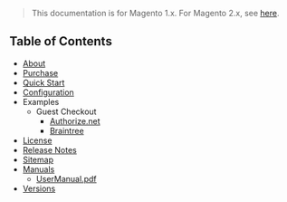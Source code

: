 <blockquote class="important">This documentation is for Magento 1.x. For Magento 2.x, see <a href="https://nickolasburr.github.io/docs/magento/extensions/2.x/testlivecheckout/latest/">here</a>.</blockquote>

## Table of Contents

- [About](https://nickolasburr.github.io/docs/magento/extensions/1.x/testlivecheckout/latest/about/)
- [Purchase](https://marketplace.magento.com/nickolasburr-nickolasburr-testlivecheckout.html)
- [Quick Start](https://nickolasburr.github.io/docs/magento/extensions/1.x/testlivecheckout/latest/quickstart/)
- [Configuration](https://nickolasburr.github.io/docs/magento/extensions/1.x/testlivecheckout/latest/configuration/)
- Examples
    + Guest Checkout
        - [Authorize.net](https://nickolasburr.github.io/docs/magento/extensions/1.x/testlivecheckout/latest/examples/guest-checkout/authorizenet/)
        - [Braintree](https://nickolasburr.github.io/docs/magento/extensions/1.x/testlivecheckout/latest/examples/guest-checkout/braintree/)
- [License](https://nickolasburr.github.io/docs/magento/extensions/1.x/testlivecheckout/LICENSE.txt)
- [Release Notes](https://nickolasburr.github.io/docs/magento/extensions/1.x/testlivecheckout/RELEASE_NOTES.txt)
- [Sitemap](https://nickolasburr.github.io/docs/magento/extensions/1.x/testlivecheckout/latest/sitemap.xml)
- [Manuals](https://nickolasburr.github.io/docs/magento/extensions/1.x/testlivecheckout/latest/manuals/)
    + [UserManual.pdf](https://nickolasburr.github.io/docs/magento/extensions/1.x/testlivecheckout/latest/manuals/UserManual.pdf)
- [Versions](https://nickolasburr.github.io/docs/magento/extensions/1.x/testlivecheckout/)
